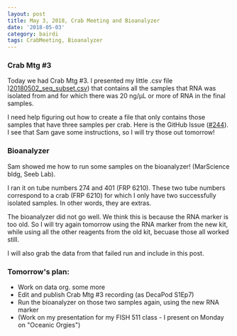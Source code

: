 ```yaml
---
layout: post
title: May 3, 2018, Crab Meeting and Bioanalyzer
date: '2018-05-03'
category: bairdi
tags: CrabMeeting, Bioanalyzer
---
```


### Crab Mtg #3

Today we had Crab Mtg #3. I presented my little .csv file )[20180502_seq_subset.csv](https://github.com/RobertsLab/project-crab/blob/master/data/20180502_seq_subset.csv)) that contains all the samples that RNA was isolated from and for which there was 20 ng/µL or more of RNA in the final samples.

I need help figuring out how to create a file that only contains those samples that have three samples per crab. Here is the GitHub Issue ([#244](https://github.com/RobertsLab/resources/issues/244)). I see that Sam gave some instructions, so I will try those out tomorrow!


### Bioanalyzer

Sam showed me how to run some samples on the bioanalyzer! (MarScience bldg, Seeb Lab).

I ran it on tube numbers 274 and 401 (FRP 6210). These two tube numbers correspond to a crab (FRP 6210) for which I only have two successfully isolated samples. In other words, they are extras. 

The bioanalyzer did not go well. We think this is because the RNA marker is too old. So I will try again tomorrow using the RNA marker from the new kit, while using all the other reagents from the old kit, becuase those all worked still.

I will also grab the data from that failed run and include in this post.

### Tomorrow's plan:

- Work on data org. some more
- Edit and publish Crab Mtg #3 recording (as DecaPod S1Ep7)
- Run the bioanalyzer on those two samples again, using the new RNA marker
- (Work on my presentation for my FISH 511 class - I present on Monday on "Oceanic Orgies")
